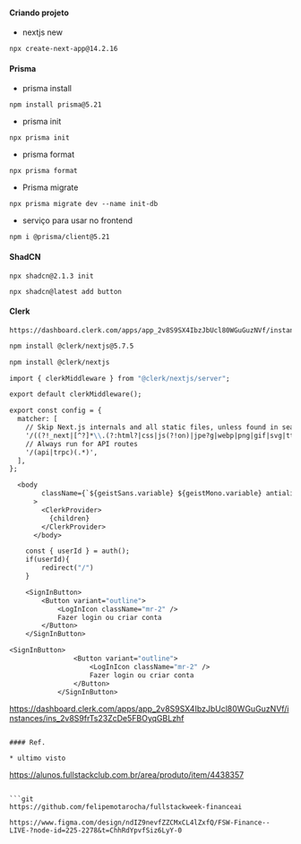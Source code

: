 
#### Criando projeto

* nextjs new
```
npx create-next-app@14.2.16
```

#### Prisma

* prisma install
```
npm install prisma@5.21
```
* prisma init
```
npx prisma init
```
* prisma format
```
npx prisma format
```

* Prisma migrate
```
npx prisma migrate dev --name init-db
```

* serviço para usar no frontend
```
npm i @prisma/client@5.21
```

#### ShadCN
``` Instalação
npx shadcn@2.1.3 init
```

``` Compoents Button
npx shadcn@latest add button
```

#### Clerk
``` Docs
https://dashboard.clerk.com/apps/app_2v8S9SX4IbzJbUcl80WGuGuzNVf/instances/ins_2v8S9frTs23ZcDe5FBOyqGBLzhf
```

``` 1 Dependência
npm install @clerk/nextjs@5.7.5
```

``` 2 env.
npm install @clerk/nextjs
```

``` 3 CRIAR NO RAIZ middleware.ts
import { clerkMiddleware } from "@clerk/nextjs/server";

export default clerkMiddleware();

export const config = {
  matcher: [
    // Skip Next.js internals and all static files, unless found in search params
    '/((?!_next|[^?]*\\.(?:html?|css|js(?!on)|jpe?g|webp|png|gif|svg|ttf|woff2?|ico|csv|docx?|xlsx?|zip|webmanifest)).*)',
    // Always run for API routes
    '/(api|trpc)(.*)',
  ],
};
```

``` 4 Importar no layout.tsx
  <body
        className={`${geistSans.variable} ${geistMono.variable} antialiased dark`}
      >
        <ClerkProvider>
          {children}
        </ClerkProvider>
      </body>
```

``` 5.1 Import UseNavigation do next
    const { userId } = auth();
    if(userId){
        redirect("/")
    }
```

``` 5.2 Import UseNavigation do next
    <SignInButton>
        <Button variant="outline">
            <LogInIcon className="mr-2" />
            Fazer login ou criar conta
        </Button>
    </SignInButton>
```

``` 5.3 painel
<SignInButton>
                <Button variant="outline">
                    <LogInIcon className="mr-2" />
                    Fazer login ou criar conta
                </Button>
            </SignInButton>
```
https://dashboard.clerk.com/apps/app_2v8S9SX4IbzJbUcl80WGuGuzNVf/instances/ins_2v8S9frTs23ZcDe5FBOyqGBLzhf
```

#### Ref.

* ultimo visto
```
https://alunos.fullstackclub.com.br/area/produto/item/4438357
```

```git
https://github.com/felipemotarocha/fullstackweek-financeai
```

```figma
https://www.figma.com/design/ndIZ9nevfZZCMxCL4lZxfQ/FSW-Finance--LIVE-?node-id=225-2278&t=ChhRdYpvfSiz6LyY-0
```